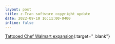 ```yaml
---
layout: post
title: z-Tran software copyright update
date: 2022-09-10 16:11:00-0400
inline: false
---
```


[Tattooed Chef Walmart expansion](https://ir.tattooedchef.com/news-releases/news-release-details/tattooed-chef-expands-nationwide-retail-product-distribution){:target="\_blank"}
